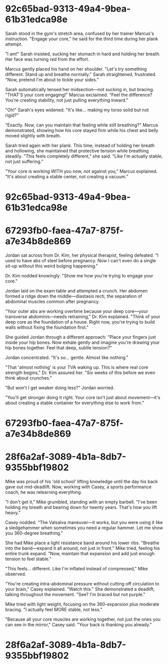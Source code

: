 

# 92c65bad-9313-49a4-9bea-61b31edca98e

Sarah stood in the gym's stretch area, confused by her trainer Marcus's instruction. "Engage your core," he said for the third time during her plank attempt.

"I am!" Sarah insisted, sucking her stomach in hard and holding her breath. Her face was turning red from the effort.

Marcus gently placed his hand on her shoulder. "Let's try something different. Stand up and breathe normally." Sarah straightened, frustrated. "Now, pretend I'm about to tickle your sides."

Sarah automatically tensed her midsection—not sucking in, but bracing. "THAT'S your core engaging!" Marcus exclaimed. "Feel the difference? You're creating stability, not just pulling everything inward."

"Oh!" Sarah's eyes widened. "It's like... making my torso solid but not rigid?"

"Exactly. Now, can you maintain that feeling while still breathing?" Marcus demonstrated, showing how his core stayed firm while his chest and belly moved slightly with breath.

Sarah tried again with her plank. This time, instead of holding her breath and hollowing, she maintained that protective tension while breathing steadily. "This feels completely different," she said. "Like I'm actually stable, not just suffering."

"Your core is working WITH you now, not against you," Marcus explained. "It's about creating a stable center, not creating a vacuum."

# 92c65bad-9313-49a4-9bea-61b31edca98e



# 67293fb0-faea-47a7-875f-a7e34b8de869

Jordan sat across from Dr. Kim, her physical therapist, feeling defeated. "I used to have abs of steel before pregnancy. Now I can't even do a single sit-up without this weird bulging happening."

Dr. Kim nodded knowingly. "Show me how you're trying to engage your core."

Jordan laid on the exam table and attempted a crunch. Her abdomen formed a ridge down the middle—diastasis recti, the separation of abdominal muscles common after pregnancy.

"Your outer abs are working overtime because your deep core—your transverse abdominis—needs retraining," Dr. Kim explained. "Think of your deep core as the foundation of a house. Right now, you're trying to build walls without fixing the foundation first."

She guided Jordan through a different approach: "Place your fingers just inside your hip bones. Now exhale gently and imagine you're drawing your hip bones together. Feel that deep, subtle tension?"

Jordan concentrated. "It's so... gentle. Almost like nothing."

"That 'almost nothing' is your TVA waking up. This is where real core strength begins," Dr. Kim assured her. "Six weeks of this before we even think about crunches."

"But won't I get weaker doing less?" Jordan worried.

"You'll get stronger doing it right. Your core isn't just about movement—it's about creating a stable container for everything else to work from."

# 67293fb0-faea-47a7-875f-a7e34b8de869



# 28f6a2af-3089-4b1a-8db7-9355bbf19802

Mike was proud of his 'old school' lifting knowledge until the day his back gave out mid-deadlift. Now, working with Casey, a sports performance coach, he was relearning everything.

"I don't get it," Mike grumbled, standing with an empty barbell. "I've been holding my breath and bearing down for twenty years. That's how you lift heavy."

Casey nodded. "The Valsalva maneuver—it works, but you were using it like a sledgehammer when sometimes you need a regular hammer. Let me show you 360-degree breathing."

She had Mike place a light resistance band around his lower ribs. "Breathe into the band—expand it all around, not just in front." Mike tried, feeling his entire trunk expand. "Now, maintain that expansion and add just enough tension to feel stable."

"This feels... different. Like I'm inflated instead of compressed," Mike observed.

"You're creating intra-abdominal pressure without cutting off circulation to your brain," Casey explained. "Watch this." She demonstrated a deadlift, talking throughout the movement. "See? I'm braced but not purple."

Mike tried with light weight, focusing on the 360-expansion plus moderate bracing. "I actually feel MORE stable, not less."

"Because all your core muscles are working together, not just the ones you can see in the mirror," Casey said. "Your back is thanking you already."

# 28f6a2af-3089-4b1a-8db7-9355bbf19802

